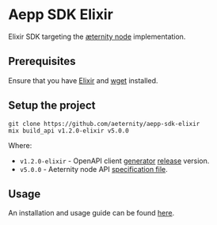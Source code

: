 # Aepp SDK Elixir

Elixir SDK targeting the [æternity node](https://github.com/aeternity/aeternity) implementation.

## Prerequisites
Ensure that you have [Elixir](https://elixir-lang.org/install.html) and [wget](https://www.gnu.org/software/wget/) installed.

## Setup the project

```
git clone https://github.com/aeternity/aepp-sdk-elixir
mix build_api v1.2.0-elixir v5.0.0
```
Where:
 - `v1.2.0-elixir` - OpenAPI client [generator](https://github.com/aeternity/openapi-generator/tree/elixir-adjustment#openapi-generator) [release](https://github.com/aeternity/openapi-generator/releases) version.
 - `v5.0.0` - Aeternity node API [specification file](https://github.com/aeternity/aeternity/blob/v5.0.0/apps/aehttp/priv/swagger.yaml).

## Usage
An installation and usage guide can be found [here](https://github.com/aeternity/aepp-sdk-elixir/tree/master/examples/usage.md).

